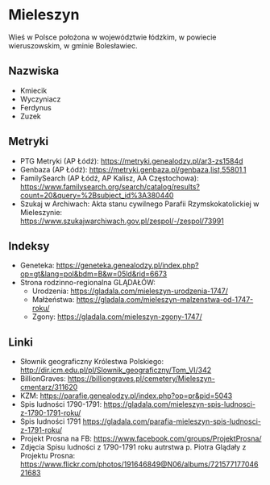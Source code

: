 # Mieleszyn
Wieś w Polsce położona w województwie łódzkim, w powiecie wieruszowskim, w gminie Bolesławiec.

## Nazwiska
+ Kmiecik
+ Wyczyniacz
+ Ferdynus
+ Zuzek

## Metryki
+ PTG Metryki (AP Łódź): https://metryki.genealodzy.pl/ar3-zs1584d
+ Genbaza (AP Łódź): https://metryki.genbaza.pl/genbaza,list,55801,1
+ FamilySearch (AP Łódź, AP Kalisz, AA Częstochowa): https://www.familysearch.org/search/catalog/results?count=20&query=%2Bsubject_id%3A380440
+ Szukaj w Archiwach: Akta stanu cywilnego Parafii Rzymskokatolickiej w Mieleszynie: https://www.szukajwarchiwach.gov.pl/zespol/-/zespol/73991 

## Indeksy
+ Geneteka: https://geneteka.genealodzy.pl/index.php?op=gt&lang=pol&bdm=B&w=05ld&rid=6673
+ Strona rodzinno-regionalna GLĄDAŁÓW:
    + Urodzenia: https://gladala.com/mieleszyn-urodzenia-1747/
    + Małżeństwa: https://gladala.com/mieleszyn-malzenstwa-od-1747-roku/
    + Zgony: https://gladala.com/mieleszyn-zgony-1747/

## Linki
+ Słownik geograficzny Królestwa Polskiego: http://dir.icm.edu.pl/pl/Slownik_geograficzny/Tom_VI/342
+ BillionGraves: https://billiongraves.pl/cemetery/Mieleszyn-cmentarz/311620
+ KZM: https://parafie.genealodzy.pl/index.php?op=pr&pid=5043
+ Spis ludności 1790-1791: https://gladala.com/mieleszyn-spis-ludnosci-z-1790-1791-roku/
+ Spis ludności 1791 https://gladala.com/parafia-mieleszyn-spis-ludnosci-z-1791-roku/
+ Projekt Prosna na FB: https://www.facebook.com/groups/ProjektProsna/ 
+ Zdjęcia Spisu ludności z 1790-1791 roku autrstwa p. Piotra Glądały z Projektu Prosna: https://www.flickr.com/photos/191646849@N06/albums/72157717704621683